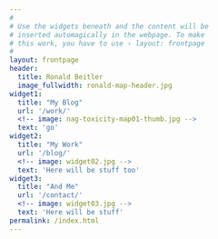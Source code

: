 ```yaml
---
#
# Use the widgets beneath and the content will be
# inserted automagically in the webpage. To make
# this work, you have to use › layout: frontpage
#
layout: frontpage
header:
  title: Ronald Beitler
  image_fullwidth: ronald-map-header.jpg
widget1:
  title: "My Blog"
  url: '/work/'
  <!-- image: nag-toxicity-map01-thumb.jpg -->
  text: 'go'
widget2:
  title: "My Work"
  url: '/blog/'
  <!-- image: widget02.jpg -->
  text: 'Here will be stuff too' 
widget3:
  title: "And Me"
  url: '/contact/'
  <!-- image: widget03.jpg -->
  text: 'Here will be stuff'
permalink: /index.html
---
```

